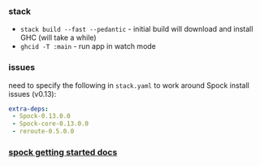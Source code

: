 ### stack

* `stack build --fast --pedantic` - initial build will download and install GHC (will take a while)
* `ghcid -T :main` - run app in watch mode

### issues

need to specify the following in `stack.yaml` to work around Spock install issues (v0.13):

```yaml
extra-deps:
 - Spock-0.13.0.0
 - Spock-core-0.13.0.0
 - reroute-0.5.0.0
```

### [spock getting started docs](https://www.spock.li/tutorials/getting-started)
